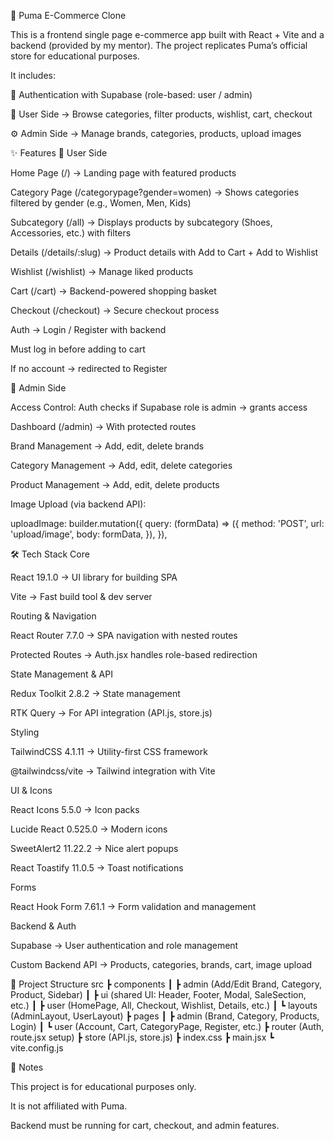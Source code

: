 🐆 Puma E-Commerce Clone



This is a frontend single page e-commerce app built with React + Vite and a backend (provided by my mentor).
The project replicates Puma’s official store for educational purposes.

It includes:

🔑 Authentication with Supabase (role-based: user / admin)

🛒 User Side → Browse categories, filter products, wishlist, cart, checkout

⚙️ Admin Side → Manage brands, categories, products, upload images

✨ Features
👤 User Side

Home Page (/) → Landing page with featured products

Category Page (/categorypage?gender=women) → Shows categories filtered by gender (e.g., Women, Men, Kids)

Subcategory (/all) → Displays products by subcategory (Shoes, Accessories, etc.) with filters

Details (/details/:slug) → Product details with Add to Cart + Add to Wishlist

Wishlist (/wishlist) → Manage liked products

Cart (/cart) → Backend-powered shopping basket

Checkout (/checkout) → Secure checkout process

Auth → Login / Register with backend

Must log in before adding to cart

If no account → redirected to Register

🔐 Admin Side

Access Control: Auth checks if Supabase role is admin → grants access

Dashboard (/admin) → With protected routes

Brand Management → Add, edit, delete brands

Category Management → Add, edit, delete categories

Product Management → Add, edit, delete products

Image Upload (via backend API):

uploadImage: builder.mutation({
  query: (formData) => ({
    method: 'POST',
    url: 'upload/image',
    body: formData,
  }),
}),

🛠️ Tech Stack
Core

React 19.1.0 → UI library for building SPA

Vite → Fast build tool & dev server

Routing & Navigation

React Router 7.7.0 → SPA navigation with nested routes

Protected Routes → Auth.jsx handles role-based redirection

State Management & API

Redux Toolkit 2.8.2 → State management

RTK Query → For API integration (API.js, store.js)

Styling

TailwindCSS 4.1.11 → Utility-first CSS framework

@tailwindcss/vite → Tailwind integration with Vite

UI & Icons

React Icons 5.5.0 → Icon packs

Lucide React 0.525.0 → Modern icons

SweetAlert2 11.22.2 → Nice alert popups

React Toastify 11.0.5 → Toast notifications

Forms

React Hook Form 7.61.1 → Form validation and management

Backend & Auth

Supabase → User authentication and role management

Custom Backend API → Products, categories, brands, cart, image upload

📂 Project Structure
src
 ┣ components
 ┃ ┣ admin (Add/Edit Brand, Category, Product, Sidebar)
 ┃ ┣ ui (shared UI: Header, Footer, Modal, SaleSection, etc.)
 ┃ ┣ user (HomePage, All, Checkout, Wishlist, Details, etc.)
 ┃ ┗ layouts (AdminLayout, UserLayout)
 ┣ pages
 ┃ ┣ admin (Brand, Category, Products, Login)
 ┃ ┗ user (Account, Cart, CategoryPage, Register, etc.)
 ┣ router (Auth, route.jsx setup)
 ┣ store (API.js, store.js)
 ┣ index.css
 ┣ main.jsx
 ┗ vite.config.js

 📌 Notes

This project is for educational purposes only.

It is not affiliated with Puma.

Backend must be running for cart, checkout, and admin features.
